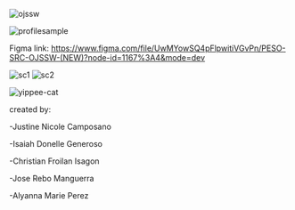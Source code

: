 ![ojssw](https://github.com/rebo21/PESO-SRC-OJSSW/assets/129645136/6150b76c-0635-49af-a8f0-9b2a0e40c8b9)

![profilesample](https://github.com/rebo21/PESO-SRC-OJSSW/assets/129645136/f83808e8-1620-42f4-b75a-0db745aa99e7)

Figma link: https://www.figma.com/file/UwMYowSQ4pFlpwitiVGvPn/PESO-SRC-OJSSW-(NEW)?node-id=1167%3A4&mode=dev

![sc1](https://github.com/rebo21/PESO-SRC-OJSSW/assets/129645136/16481046-adbc-4052-be9b-c971b432a2bb)
![sc2](https://github.com/rebo21/PESO-SRC-OJSSW/assets/129645136/13f08569-bee4-4458-9f10-5e4196ef562f)


![yippee-cat](https://github.com/rebo21/PESO-SRC-OJSSW/assets/129645136/d137de57-9711-4890-af07-4ed7da71e714)
  
created by: 

-Justine Nicole Camposano 

-Isaiah Donelle Generoso 

-Christian Froilan Isagon 

-Jose Rebo Manguerra 

-Alyanna Marie Perez

